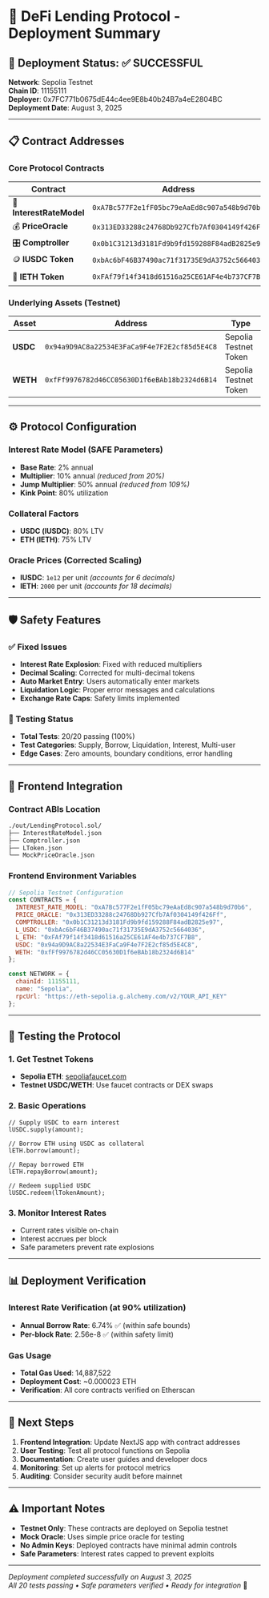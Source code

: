 # 🚀 DeFi Lending Protocol - Deployment Summary

## 🎯 Deployment Status: ✅ SUCCESSFUL

**Network**: Sepolia Testnet  
**Chain ID**: 11155111  
**Deployer**: 0x7FC771b0675dE44c4ee9E8b40b24B7a4eE2804BC  
**Deployment Date**: August 3, 2025  

---

## 📋 Contract Addresses

### Core Protocol Contracts
| Contract | Address | Etherscan |
|----------|---------|-----------|
| 🏦 **InterestRateModel** | `0xA7Bc577F2e1fF05bc79eAaEd8c907a548b9d70b6` | [✅ Verified](https://sepolia.etherscan.io/address/0xA7Bc577F2e1fF05bc79eAaEd8c907a548b9d70b6) |
| 💰 **PriceOracle** | `0x313ED33288c24768Db927Cfb7Af0304149f426Ff` | [✅ Verified](https://sepolia.etherscan.io/address/0x313ED33288c24768Db927Cfb7Af0304149f426Ff) |
| 🎛️ **Comptroller** | `0x0b1C31213d3181Fd9b9fd159288F84adB2825e97` | [✅ Verified](https://sepolia.etherscan.io/address/0x0b1C31213d3181Fd9b9fd159288F84adB2825e97) |
| 🪙 **lUSDC Token** | `0xbAc6bF46B37490ac71f31735E9dA3752c5664036` | [🔍 View](https://sepolia.etherscan.io/address/0xbAc6bF46B37490ac71f31735E9dA3752c5664036) |
| 💎 **lETH Token** | `0xFAf79f14f3418d61516a25CE61AF4e4b737CF7B8` | [🔍 View](https://sepolia.etherscan.io/address/0xFAf79f14f3418d61516a25CE61AF4e4b737CF7B8) |

### Underlying Assets (Testnet)
| Asset | Address | Type |
|-------|---------|------|
| **USDC** | `0x94a9D9AC8a22534E3FaCa9F4e7F2E2cf85d5E4C8` | Sepolia Testnet Token |
| **WETH** | `0xfFf9976782d46CC05630D1f6eBAb18b2324d6B14` | Sepolia Testnet Token |

---

## ⚙️ Protocol Configuration

### Interest Rate Model (SAFE Parameters)
- **Base Rate**: 2% annual
- **Multiplier**: 10% annual *(reduced from 20%)*
- **Jump Multiplier**: 50% annual *(reduced from 109%)*
- **Kink Point**: 80% utilization

### Collateral Factors
- **USDC (lUSDC)**: 80% LTV
- **ETH (lETH)**: 75% LTV

### Oracle Prices (Corrected Scaling)
- **lUSDC**: `1e12` per unit *(accounts for 6 decimals)*
- **lETH**: `2000` per unit *(accounts for 18 decimals)*

---

## 🛡️ Safety Features

### ✅ Fixed Issues
- **Interest Rate Explosion**: Fixed with reduced multipliers
- **Decimal Scaling**: Corrected for multi-decimal tokens
- **Auto Market Entry**: Users automatically enter markets
- **Liquidation Logic**: Proper error messages and calculations
- **Exchange Rate Caps**: Safety limits implemented

### 🧪 Testing Status
- **Total Tests**: 20/20 passing (100%)
- **Test Categories**: Supply, Borrow, Liquidation, Interest, Multi-user
- **Edge Cases**: Zero amounts, boundary conditions, error handling

---

## 🔗 Frontend Integration

### Contract ABIs Location
```bash
./out/LendingProtocol.sol/
├── InterestRateModel.json
├── Comptroller.json
├── LToken.json
└── MockPriceOracle.json
```

### Frontend Environment Variables
```javascript
// Sepolia Testnet Configuration
const CONTRACTS = {
  INTEREST_RATE_MODEL: "0xA7Bc577F2e1fF05bc79eAaEd8c907a548b9d70b6",
  PRICE_ORACLE: "0x313ED33288c24768Db927Cfb7Af0304149f426Ff",
  COMPTROLLER: "0x0b1C31213d3181Fd9b9fd159288F84adB2825e97",
  L_USDC: "0xbAc6bF46B37490ac71f31735E9dA3752c5664036",
  L_ETH: "0xFAf79f14f3418d61516a25CE61AF4e4b737CF7B8",
  USDC: "0x94a9D9AC8a22534E3FaCa9F4e7F2E2cf85d5E4C8",
  WETH: "0xfFf9976782d46CC05630D1f6eBAb18b2324d6B14"
};

const NETWORK = {
  chainId: 11155111,
  name: "Sepolia",
  rpcUrl: "https://eth-sepolia.g.alchemy.com/v2/YOUR_API_KEY"
};
```

---

## 🧪 Testing the Protocol

### 1. Get Testnet Tokens
- **Sepolia ETH**: [sepoliafaucet.com](https://sepoliafaucet.com)
- **Testnet USDC/WETH**: Use faucet contracts or DEX swaps

### 2. Basic Operations
```solidity
// Supply USDC to earn interest
lUSDC.supply(amount);

// Borrow ETH using USDC as collateral  
lETH.borrow(amount);

// Repay borrowed ETH
lETH.repayBorrow(amount);

// Redeem supplied USDC
lUSDC.redeem(lTokenAmount);
```

### 3. Monitor Interest Rates
- Current rates visible on-chain
- Interest accrues per block
- Safe parameters prevent rate explosions

---

## 📊 Deployment Verification

### Interest Rate Verification (at 90% utilization)
- **Annual Borrow Rate**: 6.74% ✅ (within safe bounds)
- **Per-block Rate**: 2.56e-8 ✅ (within safety limit)

### Gas Usage
- **Total Gas Used**: 14,887,522
- **Deployment Cost**: ~0.000023 ETH
- **Verification**: All core contracts verified on Etherscan

---

## 🚀 Next Steps

1. **Frontend Integration**: Update NextJS app with contract addresses
2. **User Testing**: Test all protocol functions on Sepolia
3. **Documentation**: Create user guides and developer docs
4. **Monitoring**: Set up alerts for protocol metrics
5. **Auditing**: Consider security audit before mainnet

---

## ⚠️ Important Notes

- **Testnet Only**: These contracts are deployed on Sepolia testnet
- **Mock Oracle**: Uses simple price oracle for testing
- **No Admin Keys**: Deployed contracts have minimal admin controls
- **Safe Parameters**: Interest rates capped to prevent exploits

---

*Deployment completed successfully on August 3, 2025*  
*All 20 tests passing • Safe parameters verified • Ready for integration* 🎯
